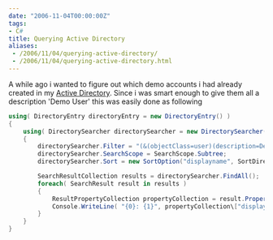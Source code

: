 ```yaml
---
date: "2006-11-04T00:00:00Z"
tags:
- C#
title: Querying Active Directory
aliases:
 - /2006/11/04/querying-active-directory/
 - /2006/11/04/querying-active-directory.html
---
```

A while ago i wanted to figure out which demo accounts i had already created in my [Active Directory](http://www.microsoft.com/windowsserver2003/technologies/directory/activedirectory/default.mspx). Since i was smart enough to give them all a description 'Demo User' this was easily done as following

```csharp
using( DirectoryEntry directoryEntry = new DirectoryEntry() )
{
	using( DirectorySearcher directorySearcher = new DirectorySearcher() )
	{
		directorySearcher.Filter = "(&(objectClass=user)(description=Demo User))";
		directorySearcher.SearchScope = SearchScope.Subtree;
		directorySearcher.Sort = new SortOption("displayname", SortDirection.Ascending );

		SearchResultCollection results = directorySearcher.FindAll();
		foreach( SearchResult result in results )
		{
			ResultPropertyCollection propertyCollection = result.Properties;
			Console.WriteLine( "{0}: {1}", propertyCollection\["displayname"\]\[0\].ToString(), propertyCollection\["description"\]\[0\].ToString() );
		}
	}
}
```
